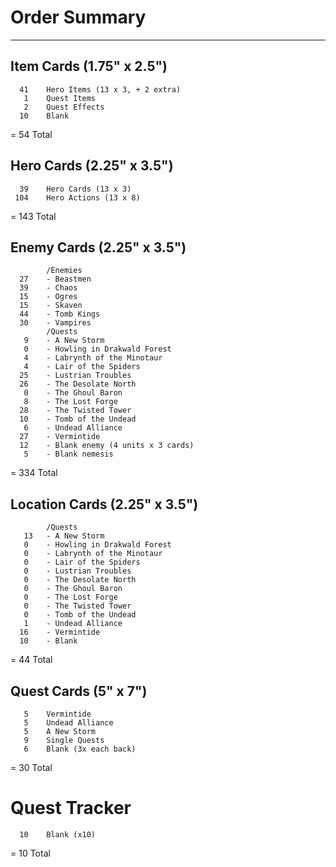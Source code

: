 
# Order Summary
----

## Item Cards (1.75" x 2.5")
	  41	Hero Items (13 x 3, + 2 extra)
	   1	Quest Items
	   2	Quest Effects
	  10	Blank
   =  54	Total
	
## Hero Cards (2.25" x 3.5")
	  39	Hero Cards (13 x 3)
	 104	Hero Actions (13 x 8)
   = 143	Total

## Enemy Cards (2.25" x 3.5")
			/Enemies
	  27	- Beastmen
	  39	- Chaos
	  15	- Ogres
	  15	- Skaven
	  44	- Tomb Kings
	  30	- Vampires
			/Quests
	   9	- A New Storm
	   0	- Howling in Drakwald Forest
	   4	- Labrynth of the Minotaur
	   4	- Lair of the Spiders
	  25	- Lustrian Troubles
	  26	- The Desolate North
	   0	- The Ghoul Baron
	   8	- The Lost Forge
	  28	- The Twisted Tower
	  10	- Tomb of the Undead
	   6	- Undead Alliance
	  27	- Vermintide
	  12    - Blank enemy (4 units x 3 cards)
	   5    - Blank nemesis
   = 334	Total

## Location Cards (2.25" x 3.5")
			/Quests
	   13	- A New Storm
	   0	- Howling in Drakwald Forest
	   0	- Labrynth of the Minotaur
	   0	- Lair of the Spiders
	   0	- Lustrian Troubles
	   0	- The Desolate North
	   0	- The Ghoul Baron
	   0	- The Lost Forge
	   0	- The Twisted Tower
	   0	- Tomb of the Undead
	   1	- Undead Alliance
	  16	- Vermintide
	  10    - Blank
   =  44	Total

## Quest Cards (5" x 7")
	   5	Vermintide
	   5	Undead Alliance
	   5 	A New Storm
	   9	Single Quests
	   6	Blank (3x each back)
   =  30    Total

# Quest Tracker
	  10	Blank (x10)
   =  10    Total
